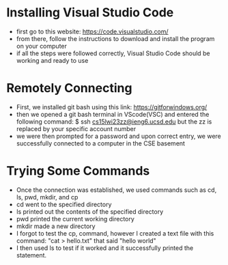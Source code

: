 # Installing Visual Studio Code
- first go to this website: https://code.visualstudio.com/
- from there, follow the instructions to download and install the program on your computer
- if all the steps were followed correctly, Visual Studio Code should be working and ready to use
# Remotely Connecting
- First, we installed git bash using this link: https://gitforwindows.org/
- then we opened a git bash terminal in VScode(VSC) and entered the following command: $ ssh cs15lwi23zz@ieng6.ucsd.edu but the zz is replaced by your specific account number
- we were then prompted for a password and upon correct entry, we were successfully connected to a computer in the CSE basement
# Trying Some Commands
- Once the connection was established, we used commands such as cd, ls, pwd, mkdir, and cp
- cd went to the specified directory
- ls printed out the contents of the specified directory
- pwd printed the current working directory
- mkdir made a new directory
- I forgot to test the cp, command, however I created a text file with this command: "cat > hello.txt" that said "hello world"
- I then used ls to test if it worked and it successfully printed the statement.
